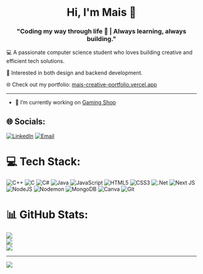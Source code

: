 
<h1 align="center">Hi, I'm Mais 👋</h1>
<h3 align="center">"Coding my way through life 🚀 | Always learning, always building."</h3>


<p align="center">
  
💻 A passionate computer science student who loves building creative and efficient tech solutions.  
  
🎨 Interested in both design and backend development.  

🌐 Check out my portfolio: <a href="https://mais-shande.netlify.app" target="_blank">mais-creative-portfolio.vercel.app</a>
</p>

---

- 🔭 I’m currently working on [Gaming Shop](https://github.com/maiissh/Gaming-Shop.git)

## 🌐 Socials:
[![LinkedIn](https://img.shields.io/badge/LinkedIn-%230077B5.svg?logo=linkedin&logoColor=white)](https://linkedin.com/in/mais-shande-135302257) 
[![Email](https://img.shields.io/badge/Email-D14836?logo=gmail&logoColor=white)](mailto:maisabushande@gmail.com) 

# 💻 Tech Stack:
![C++](https://img.shields.io/badge/c++-%2300599C.svg?style=for-the-badge&logo=c%2B%2B&logoColor=white) 
![C](https://img.shields.io/badge/c-%2300599C.svg?style=for-the-badge&logo=c&logoColor=white) 
![C#](https://img.shields.io/badge/c%23-%23239120.svg?style=for-the-badge&logo=csharp&logoColor=white) 
![Java](https://img.shields.io/badge/java-%23ED8B00.svg?style=for-the-badge&logo=openjdk&logoColor=white) 
![JavaScript](https://img.shields.io/badge/javascript-%23323330.svg?style=for-the-badge&logo=javascript&logoColor=%23F7DF1E) 
![HTML5](https://img.shields.io/badge/html5-%23E34F26.svg?style=for-the-badge&logo=html5&logoColor=white) 
![CSS3](https://img.shields.io/badge/css3-%231572B6.svg?style=for-the-badge&logo=css3&logoColor=white) 
![.Net](https://img.shields.io/badge/.NET-5C2D91?style=for-the-badge&logo=.net&logoColor=white) 
![Next JS](https://img.shields.io/badge/Next-black?style=for-the-badge&logo=next.js&logoColor=white) 
![NodeJS](https://img.shields.io/badge/node.js-6DA55F?style=for-the-badge&logo=node.js&logoColor=white) 
![Nodemon](https://img.shields.io/badge/NODEMON-%23323330.svg?style=for-the-badge&logo=nodemon&logoColor=%BBDEAD) 
![MongoDB](https://img.shields.io/badge/MongoDB-%234ea94b.svg?style=for-the-badge&logo=mongodb&logoColor=white) 
![Canva](https://img.shields.io/badge/Canva-%2300C4CC.svg?style=for-the-badge&logo=Canva&logoColor=white) 
![Git](https://img.shields.io/badge/git-%23F05033.svg?style=for-the-badge&logo=git&logoColor=white)

# 📊 GitHub Stats:
![](https://github-readme-stats.vercel.app/api?username=maiissh&theme=dark&hide_border=false&include_all_commits=false&count_private=false)<br/>
![](https://nirzak-streak-stats.vercel.app/?user=maiissh&theme=dark&hide_border=false)<br/>
![](https://github-readme-stats.vercel.app/api/top-langs/?username=maiissh&theme=dark&hide_border=false&include_all_commits=false&count_private=false&layout=compact)

---
[![](https://visitcount.itsvg.in/api?id=maiissh&icon=0&color=0)](https://visitcount.itsvg.in)

<!-- Proudly created with GPRM ( https://gprm.itsvg.in ) -->
